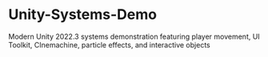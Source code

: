 # Unity-Systems-Demo
Modern Unity 2022.3 systems demonstration featuring player movement, UI Toolkit, CInemachine, particle effects, and interactive objects
